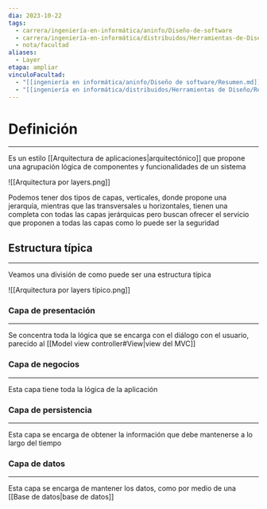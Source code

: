 ```yaml
---
dia: 2023-10-22
tags:
  - carrera/ingeniería-en-informática/aninfo/Diseño-de-software
  - carrera/ingeniería-en-informática/distribuidos/Herramientas-de-Diseño
  - nota/facultad
aliases:
  - Layer
etapa: ampliar
vinculoFacultad:
  - "[[ingeniería en informática/aninfo/Diseño de software/Resumen.md]]"
  - "[[ingeniería en informática/distribuidos/Herramientas de Diseño/Resumen.md]]"
---
```

# Definición
---
Es un estilo [[Arquitectura de aplicaciones|arquitectónico]] que propone una agrupación lógica de componentes y funcionalidades de un sistema

![[Arquitectura por layers.png]]

Podemos tener dos tipos de capas, verticales, donde propone una jerarquía, mientras que las transversales u horizontales, tienen una completa con todas las capas jerárquicas pero buscan ofrecer el servicio que proponen a todas las capas como lo puede ser la seguridad

## Estructura típica
---
Veamos una división de como puede ser una estructura típica

![[Arquitectura por layers típico.png]]

### Capa de presentación
---
Se concentra toda la lógica que se encarga con el diálogo con el usuario, parecido al [[Model view controller#View|view del MVC]]

### Capa de negocios
---
Esta capa tiene toda la lógica de la aplicación

### Capa de persistencia
---
Esta capa se encarga de obtener la información que debe mantenerse a lo largo del tiempo

### Capa de datos
---
Esta capa se encarga de mantener los datos, como por medio de una [[Base de datos|base de datos]]